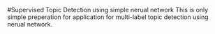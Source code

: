 #Supervised Topic Detection using simple nerual network
This is only simple preperation for application for multi-label topic detection using nerual network.
